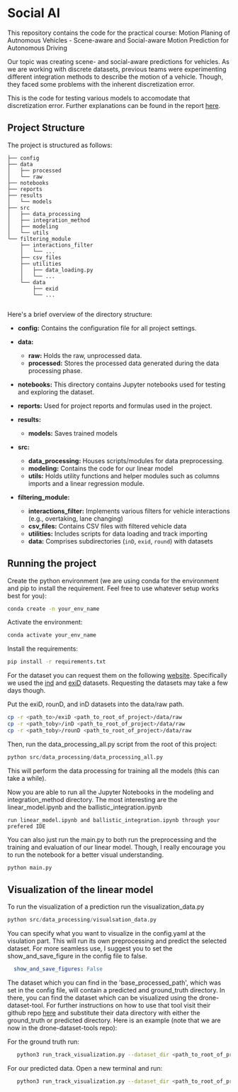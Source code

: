 # Social AI

This repository contains the code for the practical course: Motion Planing of Autnomous Vehicles -
Scene-aware and Social-aware Motion Prediction for Autonomous Driving

Our topic was creating scene- and social-aware predictions for vehicles. 
As we are working with discrete datasets, previous teams were experimenting different 
integration methods to describe the motion of a vehicle. 
Though, they faced some problems with the inherent discretization error.

This is the code for testing various models to accomodate that discretization error. 
Further explanations can be found in the report [here](https://github.com/avocadoali/social_ai_report/blob/main/build/main.pdf).

## Project Structure


The project is structured as follows:
```
├── config
├── data
│   ├── processed
│   └── raw
├── notebooks
├── reports
├── results
│   └── models
├── src
│   ├── data_processing
│   ├── integration_method
│   ├── modeling
│   └── utils
└── filtering_module
    ├── interactions_filter
    │   └── ...
    ├── csv_files
    ├── utilities
    │   ├── data_loading.py
    │   └── ...
    └── data
        ├── exid
        └── ...


```

Here's a brief overview of the directory structure:

- **config:** Contains the configuration file for all project settings.

- **data:**
  - **raw:** Holds the raw, unprocessed data.
  - **processed:** Stores the processed data generated during the data processing phase.

- **notebooks:** This directory contains Jupyter notebooks used for testing and exploring the dataset.

- **reports:** Used for project reports and formulas used in the project.

- **results:**
  - **models:** Saves trained models 

- **src:**
  - **data_processing:** Houses scripts/modules for data preprocessing.
  - **modeling:** Contains the code for our linear model
  - **utils:** Holds utility functions and helper modules such as columns imports and a linear regression module.

- **filtering_module:** 
  - **interactions_filter:** Implements various filters for vehicle interactions (e.g., overtaking, lane changing)
  - **csv_files:** Contains CSV files with filtered vehicle data
  - **utilities:** Includes scripts for data loading and track importing
  - **data:** Comprises subdirectories (`inD`, `exid`, `round`) with datasets

## Running the project

Create the python environment (we are using conda for the environment and pip to install the requirement. Feel free to use whatever setup works best for you):

```bash
conda create -n your_env_name
```

Activate the environment:

```bash
conda activate your_env_name
```

Install the requirements:
```bash
pip install -r requirements.txt
```


For the dataset you can request them on the following [website](https://levelxdata.com/).
Specifically we used the [ind](https://levelxdata.com/ind-dataset/) and [exiD](https://levelxdata.com/exid-dataset/) datasets.
Requesting the datasets may take a few days though.

Put the exiD, rounD, and inD datasets into the data/raw path.

```bash
cp -r <path_to>/exiD <path_to_root_of_project>/data/raw
cp -r <path_toby>/inD <path_to_root_of_project>/data/raw
cp -r <path_toby>/rounD <path_to_root_of_project>/data/raw
```


Then, run the data_processing_all.py script from the root of this project:

```python 
python src/data_processing/data_processing_all.py 
```
This will perform the data processing for training all the models (this can take a while).

Now you are able to run all the Jupyter Notebooks in the modeling and integration_method directory.
The most interesting are the linear_model.ipynb and the ballistic_integration.ipynb
```
run linear_model.ipynb and ballistic_integration.ipynb through your prefered IDE
```

You can also just run the main.py to both run the preprocessing and the training and evaluation of our linear model.
Though, I really encourage you to run the notebook for a better visual understanding.

```python 
python main.py
```

## Visualization of the linear model
To run the visualization of a prediction run the visualization_data.py

```python
python src/data_processing/visualsation_data.py 
```

You can specify what you want to visualize in the config.yaml at the visulation part.
This will run its own preprocessing and predict the selected dataset.
For more seamless use, I suggest you to set the show_and_save_figure in the config file to false.
``` yaml
  show_and_save_figures: False
```

The dataset which you can find in the 'base_processed_path', which
was set in the config file, will contain a predicted and ground_truth directory. 
In there, you can find the dataset which can be visualized using the drone-dataset-tool. 
For further instructions on how to use that tool visit their github repo [here](https://github.com/ika-rwth-aachen/drone-dataset-tools) and substitute their data directory with either the ground_truth or predicted directory.
Here is an example (note that we are now in the drone-dataset-tools repo):

For the ground truth run:
```bash
   python3 run_track_visualization.py --dataset_dir <path_to_root_of_project>/data/processed/visualization_data/ground_truth --dataset ind --recording 00
```

For our predicted data. Open a new terminal and run:
```bash
   python3 run_track_visualization.py --dataset_dir <path_to_root_of_project>/data/processed/visualization_data/predicted --dataset ind --recording 00
```

